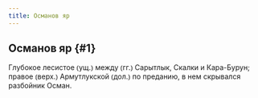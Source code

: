 ```yaml
---
title: Османов яр
---
```

## Османов яр {#1}

Глубокое лесистое ⦅ущ.⦆ между ⦅гг.⦆ Сарытлык, Скалки и Кара-Бурун; правое ⦅верх.⦆ Армутлукской ⦅дол.⦆ по преданию, в нем скрывался разбойник Осман.
